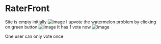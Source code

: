 # RaterFront
Site is empty initially
![image](https://github.com/BreakTos/RaterFront/assets/76687690/4559027c-8e67-4768-baec-c7bc80eb9b6d)
I upvote the watermelon problem by clicking on green button
![image](https://github.com/BreakTos/RaterFront/assets/76687690/c1980145-deb2-40c2-a43a-35e787068dd3)
It has 1 vote now
![image](https://github.com/BreakTos/RaterFront/assets/76687690/b03bb0d6-6318-4940-9edb-60e3bac74a73)

One user can only vote once


